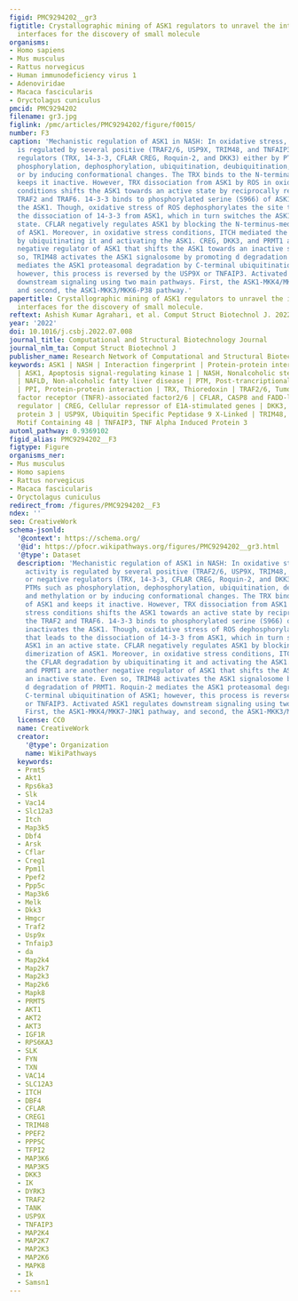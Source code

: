 ```yaml
---
figid: PMC9294202__gr3
figtitle: Crystallographic mining of ASK1 regulators to unravel the intricate PPI
  interfaces for the discovery of small molecule
organisms:
- Homo sapiens
- Mus musculus
- Rattus norvegicus
- Human immunodeficiency virus 1
- Adenoviridae
- Macaca fascicularis
- Oryctolagus cuniculus
pmcid: PMC9294202
filename: gr3.jpg
figlink: /pmc/articles/PMC9294202/figure/f0015/
number: F3
caption: 'Mechanistic regulation of ASK1 in NASH: In oxidative stress, ASK1 activity
  is regulated by several positive (TRAF2/6, USP9X, TRIM48, and TNFAIP3) or negative
  regulators (TRX, 14-3-3, CFLAR CREG, Roquin-2, and DKK3) either by PTMs such as
  phosphorylation, dephosphorylation, ubiquitination, deubiquitination, and methylation
  or by inducing conformational changes. The TRX binds to the N-terminal of ASK1 and
  keeps it inactive. However, TRX dissociation from ASK1 by ROS in oxidative stress
  conditions shifts the ASK1 towards an active state by reciprocally recruiting the
  TRAF2 and TRAF6. 14-3-3 binds to phosphorylated serine (S966) of ASK1 and inactivates
  the ASK1. Though, oxidative stress of ROS dephosphorylates the site that leads to
  the dissociation of 14-3-3 from ASK1, which in turn switches the ASK1 in an active
  state. CFLAR negatively regulates ASK1 by blocking the N-terminus-mediated dimerization
  of ASK1. Moreover, in oxidative stress conditions, ITCH mediated the CFLAR degradation
  by ubiquitinating it and activating the ASK1. CREG, DKK3, and PRMT1 are another
  negative regulator of ASK1 that shifts the ASK1 towards an inactive state. Even
  so, TRIM48 activates the ASK1 signalosome by promoting d degradation of PRMT1. Roquin-2
  mediates the ASK1 proteasomal degradation by C-terminal ubiquitination of ASK1;
  however, this process is reversed by the USP9X or TNFAIP3. Activated ASK1 regulates
  downstream signaling using two main pathways. First, the ASK1-MKK4/MKK7-JNK1 pathway,
  and second, the ASK1-MKK3/MKK6-P38 pathway.'
papertitle: Crystallographic mining of ASK1 regulators to unravel the intricate PPI
  interfaces for the discovery of small molecule.
reftext: Ashish Kumar Agrahari, et al. Comput Struct Biotechnol J. 2022;20:3734-3754.
year: '2022'
doi: 10.1016/j.csbj.2022.07.008
journal_title: Computational and Structural Biotechnology Journal
journal_nlm_ta: Comput Struct Biotechnol J
publisher_name: Research Network of Computational and Structural Biotechnology
keywords: ASK1 | NASH | Interaction fingerprint | Protein-protein interaction | PTMs
  | ASK1, Apoptosis signal-regulating kinase 1 | NASH, Nonalcoholic steatohepatitis
  | NAFLD, Non-alcoholic fatty liver disease | PTM, Post-trancriptional modification
  | PPI, Protein-protein interaction | TRX, Thioredoxin | TRAF2/6, Tumor necrosis
  factor receptor (TNFR)-associated factor2/6 | CFLAR, CASP8 and FADD-like apoptosis
  regulator | CREG, Cellular repressor of E1A-stimulated genes | DKK3, Dickkopf-related
  protein 3 | USP9X, Ubiquitin Specific Peptidase 9 X-Linked | TRIM48, Tripartite
  Motif Containing 48 | TNFAIP3, TNF Alpha Induced Protein 3
automl_pathway: 0.9369102
figid_alias: PMC9294202__F3
figtype: Figure
organisms_ner:
- Mus musculus
- Homo sapiens
- Rattus norvegicus
- Macaca fascicularis
- Oryctolagus cuniculus
redirect_from: /figures/PMC9294202__F3
ndex: ''
seo: CreativeWork
schema-jsonld:
  '@context': https://schema.org/
  '@id': https://pfocr.wikipathways.org/figures/PMC9294202__gr3.html
  '@type': Dataset
  description: 'Mechanistic regulation of ASK1 in NASH: In oxidative stress, ASK1
    activity is regulated by several positive (TRAF2/6, USP9X, TRIM48, and TNFAIP3)
    or negative regulators (TRX, 14-3-3, CFLAR CREG, Roquin-2, and DKK3) either by
    PTMs such as phosphorylation, dephosphorylation, ubiquitination, deubiquitination,
    and methylation or by inducing conformational changes. The TRX binds to the N-terminal
    of ASK1 and keeps it inactive. However, TRX dissociation from ASK1 by ROS in oxidative
    stress conditions shifts the ASK1 towards an active state by reciprocally recruiting
    the TRAF2 and TRAF6. 14-3-3 binds to phosphorylated serine (S966) of ASK1 and
    inactivates the ASK1. Though, oxidative stress of ROS dephosphorylates the site
    that leads to the dissociation of 14-3-3 from ASK1, which in turn switches the
    ASK1 in an active state. CFLAR negatively regulates ASK1 by blocking the N-terminus-mediated
    dimerization of ASK1. Moreover, in oxidative stress conditions, ITCH mediated
    the CFLAR degradation by ubiquitinating it and activating the ASK1. CREG, DKK3,
    and PRMT1 are another negative regulator of ASK1 that shifts the ASK1 towards
    an inactive state. Even so, TRIM48 activates the ASK1 signalosome by promoting
    d degradation of PRMT1. Roquin-2 mediates the ASK1 proteasomal degradation by
    C-terminal ubiquitination of ASK1; however, this process is reversed by the USP9X
    or TNFAIP3. Activated ASK1 regulates downstream signaling using two main pathways.
    First, the ASK1-MKK4/MKK7-JNK1 pathway, and second, the ASK1-MKK3/MKK6-P38 pathway.'
  license: CC0
  name: CreativeWork
  creator:
    '@type': Organization
    name: WikiPathways
  keywords:
  - Prmt5
  - Akt1
  - Rps6ka3
  - Slk
  - Vac14
  - Slc12a3
  - Itch
  - Map3k5
  - Dbf4
  - Arsk
  - Cflar
  - Creg1
  - Ppm1l
  - Ppef2
  - Ppp5c
  - Map3k6
  - Melk
  - Dkk3
  - Hmgcr
  - Traf2
  - Usp9x
  - Tnfaip3
  - da
  - Map2k4
  - Map2k7
  - Map2k3
  - Map2k6
  - Mapk8
  - PRMT5
  - AKT1
  - AKT2
  - AKT3
  - IGF1R
  - RPS6KA3
  - SLK
  - FYN
  - TXN
  - VAC14
  - SLC12A3
  - ITCH
  - DBF4
  - CFLAR
  - CREG1
  - TRIM48
  - PPEF2
  - PPP5C
  - TFPI2
  - MAP3K6
  - MAP3K5
  - DKK3
  - IK
  - DYRK3
  - TRAF2
  - TANK
  - USP9X
  - TNFAIP3
  - MAP2K4
  - MAP2K7
  - MAP2K3
  - MAP2K6
  - MAPK8
  - Ik
  - Samsn1
---
```

